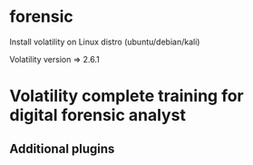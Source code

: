 # forensic

Install volatility on Linux distro (ubuntu/debian/kali)

Volatility version => 2.6.1


# Volatility complete training for digital forensic analyst


## Additional plugins
